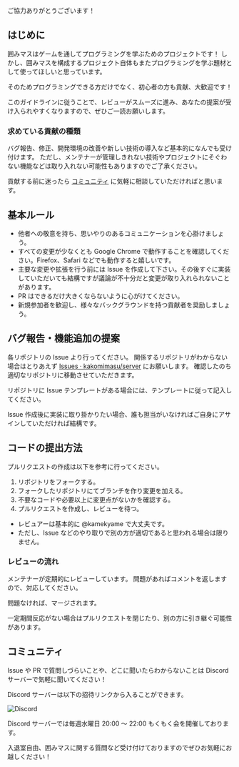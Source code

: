 ご協力ありがとうございます！

## はじめに

囲みマスはゲームを通してプログラミングを学ぶためのプロジェクトです！
しかし、囲みマスを構成するプロジェクト自体もまたプログラミングを学ぶ題材として使ってほしいと思っています。

そのためプログラミングできる方だけでなく、初心者の方も貢献、大歓迎です！

このガイドラインに従うことで、レビューがスムーズに進み、あなたの提案が受け入られやすくなりますので、ぜひご一読お願いします。

### 求めている貢献の種類

バグ報告、修正、開発環境の改善や新しい技術の導入など基本的になんでも受け付けます。
ただし、メンテナーが管理しきれない技術やプロジェクトにそぐわない機能などは取り入れない可能性もありますのでご了承ください。

貢献する前に迷ったら [コミュニティ](#コミュニティ) に気軽に相談していただければと思います。

## 基本ルール

- 他者への敬意を持ち、思いやりのあるコミュニケーションを心掛けましょう。
- すべての変更が少なくとも Google Chrome で動作することを確認してください。Firefox、Safari などでも動作すると嬉しいです。
- 主要な変更や拡張を行う前には Issue を作成して下さい。その後すぐに実装していただいても結構ですが議論が不十分だと変更が取り入れられないことがあります。
- PR はできるだけ大きくならないように心がけてください。
- 新規参加者を歓迎し、様々なバックグラウンドを持つ貢献者を奨励しましょう。

## バグ報告・機能追加の提案

各リポジトリの Issue より行ってください。
関係するリポジトリがわからない場合はとりあえず [Issues · kakomimasu/server](https://github.com/kakomimasu/server/issues) にお願いします。
確認したのち適切なリポジトリに移動させていただきます。

リポジトリに Issue テンプレートがある場合には、テンプレートに従って記入してください。

Issue 作成後に実装に取り掛かりたい場合、誰も担当がいなければご自身にアサインしていただければ結構です。

## コードの提出方法

プルリクエストの作成は以下を参考に行ってください。

1. リポジトリをフォークする。
2. フォークしたリポジトリにてブランチを作り変更を加える。
3. 不要なコードや必要以上に変更点がないかを確認する。
4. プルリクエストを作成し、レビューを待つ。

- レビュアーは基本的に @kamekyame で大丈夫です。
- ただし、Issue などのやり取りで別の方が適切であると思われる場合は限りません。

### レビューの流れ

メンテナーが定期的にレビューしています。
問題があればコメントを返しますので、対応してください。

問題なければ、マージされます。

一定期間反応がない場合はプルリクエストを閉じたり、別の方に引き継ぐ可能性があります。

## コミュニティ

Issue や PR で質問しづらいことや、どこに聞いたらわからないことは Discord サーバーで気軽に聞いてください！

Discord サーバーは以下の招待リンクから入ることができます。

![Discord](https://img.shields.io/discord/792370206374625340?style=flat&logo=discord&logoColor=white&label=囲みマス公式サーバー&color=%23fbd5a8)

Discord サーバーでは毎週水曜日 20:00 ～ 22:00 もくもく会を開催しております。

入退室自由、囲みマスに関する質問など受け付けておりますのでぜひお気軽にお越しください！
